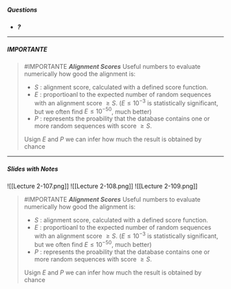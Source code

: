 ##### Questions
- ***?***

---
##### IMPORTANTE

> #IMPORTANTE ***Alignment Scores***
> Useful numbers to evaluate numerically how good the alignment is:
> - $S$ : alignment score, calculated with a defined score function.
> - $E$ : proportioanl to the expected number of random sequences with an alignment score $\ge S$. ($E \le 10^{-3}$ is statistically significant, but we often find $E \le 10^{-50}$, much better)
> - $P$ : represents the proability that the database contains one or more random sequences with score $\ge S$.
> 
> Usign $E$ and $P$ we can infer how much the result is obtained by chance

---
##### Slides with Notes
![[Lecture 2-107.png]] ![[Lecture 2-108.png]] ![[Lecture 2-109.png]]

> #IMPORTANTE ***Alignment Scores***
> Useful numbers to evaluate numerically how good the alignment is:
> - $S$ : alignment score, calculated with a defined score function.
> - $E$ : proportioanl to the expected number of random sequences with an alignment score $\ge S$. ($E \le 10^{-3}$ is statistically significant, but we often find $E \le 10^{-50}$, much better)
> - $P$ : represents the proability that the database contains one or more random sequences with score $\ge S$.
> 
> Usign $E$ and $P$ we can infer how much the result is obtained by chance